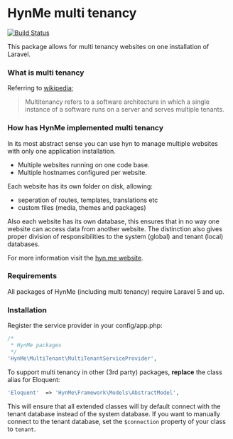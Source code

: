 # HynMe multi tenancy
[![Build Status](https://travis-ci.org/hyn-me/multi-tenant.svg?branch=master)](https://travis-ci.org/hyn-me/multi-tenant)

This package allows for multi tenancy websites on one installation of Laravel.

### What is multi tenancy

Referring to [wikipedia](http://en.wikipedia.org/wiki/Multitenancy);

> Multitenancy refers to a software architecture in which a single instance of a software runs on a server and serves multiple tenants.

### How has HynMe implemented multi tenancy

In its most abstract sense you can use hyn to manage multiple websites with only one application installation.
- Multiple websites running on one code base.
- Multiple hostnames configured per website.

Each website has its own folder on disk, allowing:
- seperation of routes, templates, translations etc
- custom files (media, themes and packages)

Also each website has its own database, this ensures that in no way one website can access data from another website.
The distinction also gives proper division of responsibilities to the system (global) and tenant (local) databases.

For more information visit the [hyn.me website](http://hyn.me).

### Requirements

All packages of HynMe (including multi tenancy) require Laravel 5 and up.

### Installation

Register the service provider in your config/app.php:

```php
/*
 * HynMe packages
 */
'HynMe\MultiTenant\MultiTenantServiceProvider',
```

To support multi tenancy in other (3rd party) packages, __replace__ the class alias for Eloquent:

```php
'Eloquent'  => 'HynMe\Framework\Models\AbstractModel',
```

This will ensure that all extended classes will by default connect with the tenant database instead of the system database.
If you want to manually connect to the tenant database, set the `$connection` property of your class to `tenant`.

